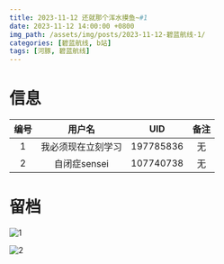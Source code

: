 ```yaml
---
title: 2023-11-12 还就那个浑水摸鱼~#1
date: 2023-11-12 14:00:00 +0800
img_path: /assets/img/posts/2023-11-12-碧蓝航线-1/
categories: [碧蓝航线, b站]
tags: [河豚, 碧蓝航线]
---
```


# 信息

| 编号 |       用户名       |    UID    | 备注 |
| :--: | :----------------: | :-------: | :--: |
|  1   | 我必须现在立刻学习 | 197785836 |  无  |
|  2   |    自闭症sensei    | 107740738 |  无  |

# 留档

![1](1.jpg)

![2](2.jpg)